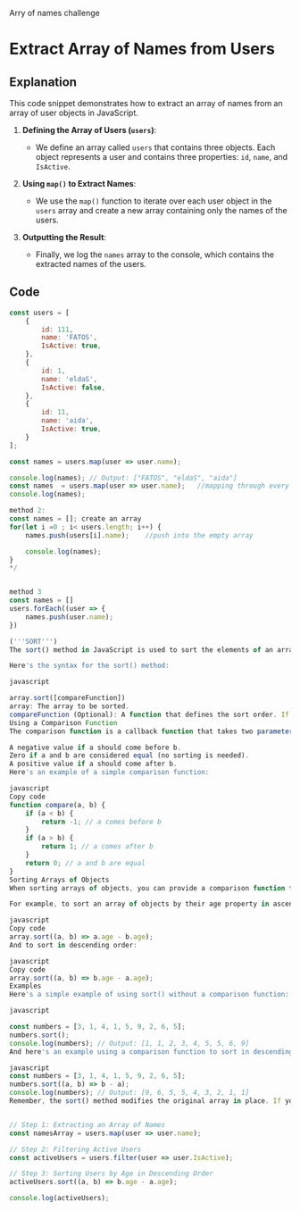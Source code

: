 Arry of names challenge
# Extract Array of Names from Users

## Explanation

This code snippet demonstrates how to extract an array of names from an array of user objects in JavaScript.

1. **Defining the Array of Users (`users`)**:
   - We define an array called `users` that contains three objects. Each object represents a user and contains three properties: `id`, `name`, and `IsActive`.

2. **Using `map()` to Extract Names**:
   - We use the `map()` function to iterate over each user object in the `users` array and create a new array containing only the names of the users.

3. **Outputting the Result**:
   - Finally, we log the `names` array to the console, which contains the extracted names of the users.

## Code

```javascript
const users = [
    {
        id: 111,
        name: 'FATOS',
        IsActive: true,
    },
    {
        id: 1,
        name: 'eldaS',
        IsActive: false,
    },
    {
        id: 11,
        name: 'aida',
        IsActive: true,
    }
];

const names = users.map(user => user.name);

console.log(names); // Output: ["FATOS", "eldaS", "aida"]
const names  = users.map(user => user.name);   //mapping through every single item
console.log(names);

method 2: 
const names = []; create an array
for(let i =0 ; i< users.length; i++) {
    names.push(users[i].name);    //push into the empty array

    console.log(names);
}
*/


method 3 
const names = []
users.forEach((user => {
    names.push(user.name);
})

('''SORT''')
The sort() method in JavaScript is used to sort the elements of an array in place and returns the sorted array. This method sorts the elements of an array in ascending order by default and can optionally accept a comparison function to define the sort order.

Here's the syntax for the sort() method:

javascript

array.sort([compareFunction])
array: The array to be sorted.
compareFunction (Optional): A function that defines the sort order. If omitted, the array elements are sorted as strings by default.
Using a Comparison Function
The comparison function is a callback function that takes two parameters (usually denoted as a and b) representing the elements being compared. It returns:

A negative value if a should come before b.
Zero if a and b are considered equal (no sorting is needed).
A positive value if a should come after b.
Here's an example of a simple comparison function:

javascript
Copy code
function compare(a, b) {
    if (a < b) {
        return -1; // a comes before b
    }
    if (a > b) {
        return 1; // a comes after b
    }
    return 0; // a and b are equal
}
Sorting Arrays of Objects
When sorting arrays of objects, you can provide a comparison function that specifies which property of the objects to compare.

For example, to sort an array of objects by their age property in ascending order:

javascript
Copy code
array.sort((a, b) => a.age - b.age);
And to sort in descending order:

javascript
Copy code
array.sort((a, b) => b.age - a.age);
Examples
Here's a simple example of using sort() without a comparison function:

javascript

const numbers = [3, 1, 4, 1, 5, 9, 2, 6, 5];
numbers.sort();
console.log(numbers); // Output: [1, 1, 2, 3, 4, 5, 5, 6, 9]
And here's an example using a comparison function to sort in descending order:

javascript
const numbers = [3, 1, 4, 1, 5, 9, 2, 6, 5];
numbers.sort((a, b) => b - a);
console.log(numbers); // Output: [9, 6, 5, 5, 4, 3, 2, 1, 1]
Remember, the sort() method modifies the original array in place. If you don't want to modify the original array, you should create a copy of it before sorting.


// Step 1: Extracting an Array of Names
const namesArray = users.map(user => user.name);

// Step 2: Filtering Active Users
const activeUsers = users.filter(user => user.IsActive);

// Step 3: Sorting Users by Age in Descending Order
activeUsers.sort((a, b) => b.age - a.age);

console.log(activeUsers);
